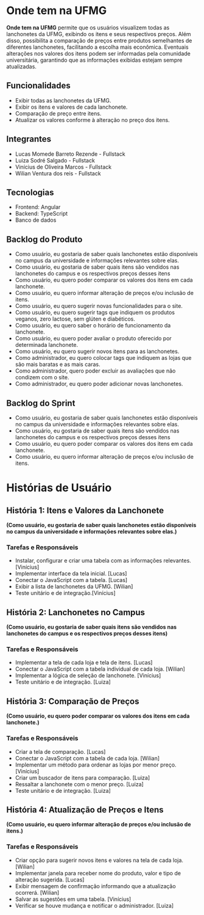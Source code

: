 # Onde tem na UFMG

**Onde tem na UFMG** permite que os usuários visualizem todas as lanchonetes da UFMG, exibindo os itens e seus respectivos preços. Além disso, possibilita a comparação de preços entre produtos semelhantes de diferentes lanchonetes, facilitando a escolha mais econômica. Eventuais alterações nos valores dos itens podem ser informadas pela comunidade universitária, garantindo que as informações exibidas estejam sempre atualizadas.

## Funcionalidades
- Exibir todas as lanchonetes da UFMG.
- Exibir os itens e valores de cada lanchonete.
- Comparação de preço entre itens.
- Atualizar os valores conforme à alteração no preço dos itens.

 ## Integrantes
- Lucas Momede Barreto Rezende - Fullstack
- Luiza Sodré Salgado - Fullstack
- Vinícius de Oliveira Marcos - Fullstack
- Wilian Ventura dos reis - Fullstack
  
## Tecnologias
- Frontend: Angular
- Backend: TypeScript
- Banco de dados

## Backlog do Produto
- Como usuário, eu gostaria de saber quais lanchonetes estão disponíveis no campus da universidade e informações relevantes sobre elas.
- Como usuário, eu gostaria de saber quais itens são vendidos nas lanchonetes do campus e os respectivos preços desses itens
- Como usuário, eu quero poder comparar os valores dos itens em cada lanchonete.
- Como usuário, eu quero informar alteração de preços e/ou inclusão de itens.
- Como usuário, eu quero sugerir novas funcionalidades para o site.
- Como usuário, eu quero sugerir tags que indiquem os produtos veganos, zero lactose, sem glúten e diabéticos.
- Como usuário, eu quero saber o horário de funcionamento da lanchonete.
- Como usuário, eu quero poder avaliar o produto oferecido por determinada lanchonete.
- Como usuário, eu quero sugerir novos itens para as lanchonetes.
- Como administrador, eu quero colocar tags que indiquem as lojas que são mais baratas e as mais caras.
- Como administrador, quero poder excluir as avaliações que não condizem com o site.
- Como administrador, eu quero poder adicionar novas lanchonetes.

## Backlog do Sprint
- Como usuário, eu gostaria de saber quais lanchonetes estão disponíveis no campus da universidade e informações relevantes sobre elas.
- Como usuário, eu gostaria de saber quais itens são vendidos nas lanchonetes do campus e os respectivos preços desses itens
- Como usuário, eu quero poder comparar os valores dos itens em cada lanchonete.
- Como usuário, eu quero informar alteração de preços e/ou inclusão de itens.

# Histórias de Usuário  

## História 1: Itens e Valores da Lanchonete  
**(Como usuário, eu gostaria de saber quais lanchonetes estão disponíveis no campus da universidade e informações relevantes sobre elas.)**  

### Tarefas e Responsáveis  
- Instalar, configurar e criar uma tabela com as informações relevantes. [Vinícius]
- Implementar interface da tela inicial. [Lucas]
- Conectar o JavaScript com a tabela. [Lucas]
- Exibir a lista de lanchonetes da UFMG. [Wilian]
- Teste unitário e de integração.[Vinícius]

## História 2: Lanchonetes no Campus  
**(Como usuário, eu gostaria de saber quais itens são vendidos nas lanchonetes do campus e os respectivos preços desses itens)**  

### Tarefas e Responsáveis  
- Implementar a tela de cada loja e tela de itens. [Lucas]
- Conectar o JavaScript com a tabela individual de cada loja. [Wilian]
- Implementar a lógica de seleção de lanchonete. [Vinícius]
- Teste unitário e de integração. [Luiza]

## História 3: Comparação de Preços  
**(Como usuário, eu quero poder comparar os valores dos itens em cada lanchonete.)**  

### Tarefas e Responsáveis  
- Criar a tela de comparação. [Lucas]
- Conectar o JavaScript com a tabela de cada loja. [Wilian]
- Implementar um método para ordenar as lojas por menor preço. [Vinícius]
- Criar um buscador de itens para comparação. [Luiza]
- Ressaltar a lanchonete com o menor preço. [Luiza]
- Teste unitário e de integração. [Luiza]

## História 4: Atualização de Preços e Itens  
**(Como usuário, eu quero informar alteração de preços e/ou inclusão de itens.)**  

### Tarefas e Responsáveis  
- Criar opção para sugerir novos itens e valores na tela de cada loja. [Wilian]
- Implementar janela para receber nome do produto, valor e tipo de alteração sugerida. [Lucas]
- Exibir mensagem de confirmação informando que a atualização ocorrerá. [Wilian]
- Salvar as sugestões em uma tabela. [Vinícius]
- Verificar se houve mudança e notificar o administrador. [Luiza]

